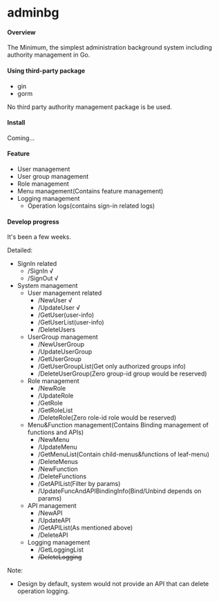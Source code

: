 # adminbg

#### Overview
The Minimum, the simplest administration background system including authority management in Go. 

#### Using third-party package
- gin
- gorm

No third party authority management package is be used.

#### Install

Coming...

#### Feature

-   User management
-   User group management
-   Role management
-   Menu management(Contains feature management)
-   Logging management
    -   Operation logs(contains sign-in related logs)

<!-- 
#### 前端功能
-  系统管理
	-	用户管理
	    -   增删改查（普通用户只能操作已授权管理的组内的用户）
	    -   此页面包含对用户绑定组的操作（一个用户可绑定多个组）
    -	用户组管理
        -   有不可删的默认组
        -   增删改查（普通用户只能操作已授权管理的组）
	-	角色管理
	    -   有不可删的默认角色
	    -   增删改查（未细分管理权限，普通账户不应被授予角色的增删改权限）
	-	菜单管理
	    -   菜单、以及叶子菜单下的功能管理（增删查改）
	    -   此页面包含对功能绑定API的操作（一个功能可绑定多个API）
	-   API管理（单独开放给技术管理员角色）
	    -   增删查改（普通账户不应被授予API的任何管理权限）
	-	日志管理
            -	操作日志(包含登录)
-->

#### Develop progress
It's been a few weeks.

Detailed:
-   SignIn related
    -   /SignIn √
    -   /SignOut √
-   System management
    -   User management related
        -   /NewUser √
        -   /UpdateUser √
        -   /GetUser(user-info)
        -   /GetUserList(user-info)
        -   /DeleteUsers
    -   UserGroup management
        -   /NewUserGroup
        -   /UpdateUserGroup
        -   /GetUserGroup
        -   /GetUserGroupList(Get only authorized groups info)
        -   /DeleteUserGroup(Zero group-id group would be reserved)
    -   Role management
        -   /NewRole
        -   /UpdateRole
        -   /GetRole
        -   /GetRoleList
        -   /DeleteRole(Zero role-id role would be reserved)
    -   Menu&Function management(Contains Binding management of functions and APIs)
        -   /NewMenu
        -   /UpdateMenu
        -   /GetMenuList(Contain child-menus&functions of leaf-menu)
        -   /DeleteMenus
        -   /NewFunction
        -   /DeleteFunctions
        -   /GetAPIList(Filter by params)
        -   /UpdateFuncAndAPIBindingInfo(Bind/Unbind depends on params)
    -   API management
        -   /NewAPI
        -   /UpdateAPI
        -   /GetAPIList(As mentioned above)
        -   /DeleteAPI
    -   Logging management
        -   /GetLoggingList
        -   ~~/DeleteLogging~~
        
        
Note: 
-   Design by default, system would not provide an API that can delete operation logging.
  
<!-- 
详细
-   登录相关
    -   /SignIn √
    -   /SignOut √
-   用户管理相关
    -   /NewUser √
    -   /ModifyUser √
-->

<!-- 

#### 二次开发说明

**尽可能不在根目录下新增目录，业务代码只需写在pkg/目录中，可在pkg/目录下新建子目录**

作者保证本项目尽可能使用足够优秀的设计和简洁的代码实现，不会添加任何多余的功能。

-->